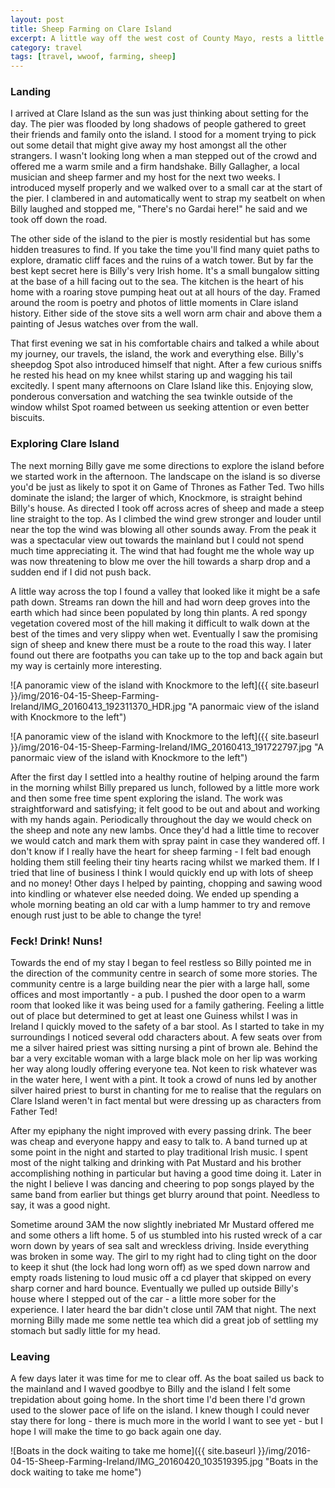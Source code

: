 ```yaml
---
layout: post
title: Sheep Farming on Clare Island
excerpt: A little way off the west cost of County Mayo, rests a little island where people live happily away from the rest of the world. I was lucky enough to live and work in this place for a few weeks this year.
category: travel
tags: [travel, wwoof, farming, sheep]
---
```

### Landing 
I arrived at Clare Island as the sun was just thinking about setting for the day. The pier was flooded by long shadows of people gathered to greet their friends and family onto the island. I stood for a moment trying to pick out some detail that might give away my host amongst all the other strangers. I wasn't looking long when a man stepped out of the crowd and offered me a warm smile and a firm handshake. Billy Gallagher, a local musician and sheep farmer and my host for the next two weeks. I introduced myself properly and we walked over to a small car at the start of the pier. I clambered in and automatically went to strap my seatbelt on when Billy laughed and stopped me, "There's no Gardai here!" he said and we took off down the road.

The other side of the island to the pier is mostly residential but has some hidden treasures to find. If you take the time you'll find many quiet paths to explore, dramatic cliff faces and the ruins of a watch tower. But by far the best kept secret here is Billy's very Irish home. It's a small bungalow sitting at the base of a hill facing out to the sea. The kitchen is the heart of his home with a roaring stove pumping heat out at all hours of the day. Framed around the room is poetry and photos of little moments in Clare island history. Either side of the stove sits a well worn arm chair and above them a painting of Jesus watches over from the wall.

That first evening we sat in his comfortable chairs and talked a while about my journey, our travels, the island, the work and everything else. Billy's sheepdog Spot also introduced himself that night. After a few curious sniffs he rested his head on my knee whilst staring up and wagging his tail excitedly. I spent many afternoons on Clare Island like this. Enjoying slow, ponderous conversation and watching the sea twinkle outside of the window whilst Spot roamed between us seeking attention or even better biscuits.

### Exploring Clare Island
The next morning Billy gave me some directions to explore the island before we started work in the afternoon. The landscape on the island is so diverse you'd be just as likely to spot it on Game of Thrones as Father Ted. Two hills dominate the island; the larger of which, Knockmore, is straight behind Billy's house. As directed I took off across acres of sheep and made a steep line straight to the top. As I climbed the wind grew stronger and louder until near the top the wind was blowing all other sounds away. From the peak it was a spectacular view out towards the mainland but I could not spend much time appreciating it. The wind that had fought me the whole way up was now threatening to blow me over the hill towards a sharp drop and a sudden end if I did not push back.

A little way across the top I found a valley that looked like it might be a safe path down. Streams ran down the hill and had worn deep groves into the earth which had since been populated by long thin plants. A red spongy vegetation covered most of the hill making it difficult to walk down at the best of the times and very slippy when wet. Eventually I saw the promising sign of sheep and knew there must be a route to the road this way. I later found out there are footpaths you can take up to the top and back again but my way is certainly more interesting.

![A panoramic view of the island with Knockmore to the left]({{ site.baseurl }}/img/2016-04-15-Sheep-Farming-Ireland/IMG_20160413_192311370_HDR.jpg "A panormaic view of the island with Knockmore to the left")

![A panoramic view of the island with Knockmore to the left]({{ site.baseurl }}/img/2016-04-15-Sheep-Farming-Ireland/IMG_20160413_191722797.jpg "A panormaic view of the island with Knockmore to the left")

After the first day I settled into a healthy routine of helping around the farm in the morning whilst Billy prepared us lunch, followed by a little more work and then some free time spent exploring the island. The work was straightforward and satisfying; it felt good to be out and about and working with my hands again. Periodically throughout the day we would check on the sheep and note any new lambs. Once they'd had a little time to recover we would catch and mark them with spray paint in case they wandered off. I don't know if I really have the heart for sheep farming - I felt bad enough holding them still feeling their tiny hearts racing whilst we marked them. If I tried that line of business I think I would quickly end up with lots of sheep and no money! Other days I helped by painting, chopping and sawing wood into kindling or whatever else needed doing. We ended up spending a whole morning beating an old car with a lump hammer to try and remove enough rust just to be able to change the tyre!

### Feck! Drink! Nuns!
Towards the end of my stay I began to feel restless so Billy pointed me in the direction of the community centre in search of some more stories. The community centre is a large building near the pier with a large hall, some offices and most importantly - a pub. I pushed the door open to a warm room that looked like it was being used for a family gathering. Feeling a little out of place but determined to get at least one Guiness whilst I was in Ireland I quickly moved to the safety of a bar stool. As I started to take in my surroundings I noticed several odd characters about. A few seats over from me a silver haired priest was sitting nursing a pint of brown ale. Behind the bar a very excitable woman with a large black mole on her lip was working her way along loudly offering everyone tea. Not keen to risk whatever was in the water here, I went with a pint. It took a crowd of nuns led by another silver haired priest to burst in chanting for me to realise that the regulars on Clare Island weren't in fact mental but were dressing up as characters from Father Ted!

After my epiphany the night improved with every passing drink. The beer was cheap and everyone happy and easy to talk to. A band turned up at some point in the night and started to play traditional Irish music. I spent most of the night talking and drinking with Pat Mustard and his brother accomplishing nothing in particular but having a good time doing it. Later in the night I believe I was dancing and cheering to pop songs played by the same band from earlier but things get blurry around that point. Needless to say, it was a good night.

Sometime around 3AM the now slightly inebriated Mr Mustard offered me and some others a lift home. 5 of us stumbled into his rusted wreck of a car worn down by years of sea salt and wreckless driving. Inside everything was broken in some way. The girl to my right had to cling tight on the door to keep it shut (the lock had long worn off) as we sped down narrow and empty roads listening to loud music off a cd player that skipped on every sharp corner and hard bounce. Eventually we pulled up outside Billy's house where I stepped out of the car - a little more sober for the experience. I later heard the bar didn't close until 7AM that night. The next morning Billy made me some nettle tea which did a great job of settling my stomach but sadly little for my head.

### Leaving
A few days later it was time for me to clear off. As the boat sailed us back to the mainland and I waved goodbye to Billy and the island I felt some trepidation about going home. In the short time I'd been there I'd grown used to the slower pace of life on the island. I knew though I could never stay there for long - there is much more in the world I want to see yet - but I hope I will make the time to go back again one day.

![Boats in the dock waiting to take me home]({{ site.baseurl }}/img/2016-04-15-Sheep-Farming-Ireland/IMG_20160420_103519395.jpg "Boats in the dock waiting to take me home")